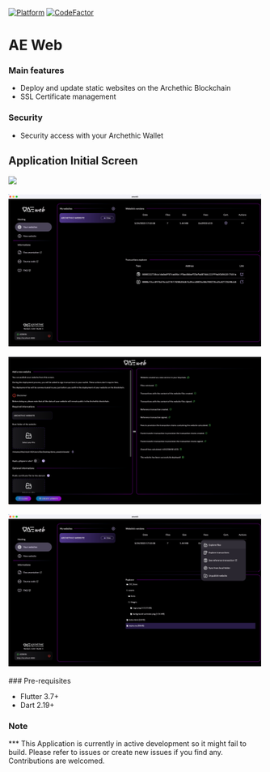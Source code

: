 [![Platform](https://img.shields.io/badge/Platform-Flutter-02569B?logo=flutter)](https://flutter.dev) [![CodeFactor](https://www.codefactor.io/repository/github/archethic-foundation/aeweb/badge?s=810cd469a6616c8595c8691096e21af5d1238a85)](https://www.codefactor.io/repository/github/archethic-foundation/aeweb)

# AE Web

### Main features
- Deploy and update static websites on the Archethic Blockchain
- SSL Certificate management

### Security
- Security access with your Archethic Wallet

## Application Initial Screen
<img src="assets/images/Github-Img1.png?v=20230524" width="500"/>
<br/><br/>
<img src="assets/images/Github-Img2.png?v=20230524" width="500"/>
<br/><br/>
<img src="assets/images/Github-Img3.png?v=20230524" width="500"/>
<br/><br/>
<img src="assets/images/Github-Img4.png?v=20230524" width="500"/>
<br/><br/>
### Pre-requisites

- Flutter 3.7+
- Dart 2.19+

### Note

*** This Application is currently in active development so it might fail to build. Please refer to issues or create new issues if you find any. Contributions are welcomed.






